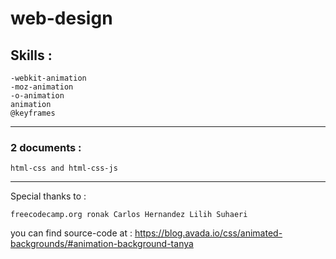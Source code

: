 # web-design

## Skills :

`-webkit-animation`\
`-moz-animation`\
`-o-animation`\
`animation`\
`@keyframes`

---

### 2 documents : 

`html-css and html-css-js`

---

Special thanks to :

`freecodecamp.org
ronak
Carlos Hernandez
Lilih Suhaeri`

you can find source-code at :
https://blog.avada.io/css/animated-backgrounds/#animation-background-tanya
